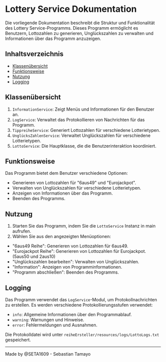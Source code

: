 
# Lottery Service Dokumentation

Die vorliegende Dokumentation beschreibt die Struktur und Funktionalität des Lottery Service-Programms. Dieses Programm ermöglicht es Benutzern, Lottozahlen zu generieren, Unglückszahlen zu verwalten und Informationen über das Programm anzuzeigen.

## Inhaltsverzeichnis

- [Klassenübersicht](#klassenübersicht)
- [Funktionsweise](#funktionsweise)
- [Nutzung](#nutzung)
- [Logging](#logging)

## Klassenübersicht

1. `InformationService`: Zeigt Menüs und Informationen für den Benutzer an.
2. `LogService`: Verwaltet das Protokollieren von Nachrichten für das Programm.
3. `TippreiheService`: Generiert Lottozahlen für verschiedene Lotterietypen.
4. `UnglücksZahlenService`: Verwaltet Unglückszahlen für verschiedene Lotterietypen.
5. `LottoService`: Die Hauptklasse, die die Benutzerinteraktion koordiniert.

## Funktionsweise

Das Programm bietet dem Benutzer verschiedene Optionen:

- Generieren von Lottozahlen für "6aus49" und "Eurojackpot".
- Verwalten von Unglückszahlen für verschiedene Lotterietypen.
- Anzeigen von Informationen über das Programm.
- Beenden des Programms.

## Nutzung

1. Starten Sie das Programm, indem Sie die `LottoService` Instanz in main aufrufen.
2. Wählen Sie aus den angezeigten Menüoptionen:
  - "6aus49 Reihe": Generieren von Lottozahlen für 6aus49.
  - "Eurojackpot Reihe": Generieren von Lottozahlen für Eurojackpot. (5aus50 und 2aus10)
  - "Unglückszahlen bearbeiten": Verwalten von Unglückszahlen.
  - "Information": Anzeigen von Programminformationen.
  - "Programm abschließen": Beenden des Programms.

## Logging

Das Programm verwendet das `LogService`-Modul, um Protokollnachrichten zu erstellen. Es werden verschiedene Protokollierungsstufen verwendet:

- `info`: Allgemeine Informationen über den Programmablauf.
- `warning`: Warnungen und Hinweise.
- `error`: Fehlermeldungen und Ausnahmen.

Die Protokolldatei wird unter `reiheErsteller/resources/logs/LottoLogs.txt` gespeichert.

---

Made by @SETA1609 - Sebastian Tamayo
